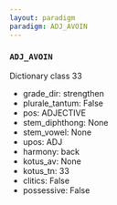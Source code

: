 ```yaml
---
layout: paradigm
paradigm: ADJ_AVOIN
---
```

### ` ADJ_AVOIN `

Dictionary class 33
* grade_dir: strengthen
* plurale_tantum: False
* pos: ADJECTIVE
* stem_diphthong: None
* stem_vowel: None
* upos: ADJ
* harmony: back
* kotus_av: None
* kotus_tn: 33
* clitics: False
* possessive: False
